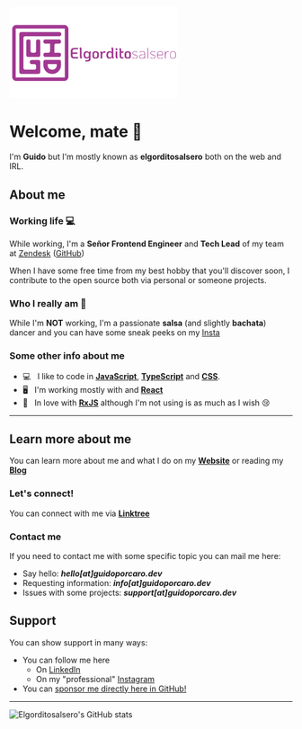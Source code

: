 <img alt="Guido Porcaro Logo" src="images/logo.svg" width="300" />

# Welcome, mate :purple_heart:

I'm **Guido** but I'm mostly known as **elgorditosalsero** both on the web and IRL.

## About me

### Working life :computer:

While working, I'm a **Señor Frontend Engineer** and **Tech Lead** of my team at <a href="https://www.linkedin.com/company/zendesk/mycompany/" target="_blank">Zendesk</a> (<a href="https://www.github.com/zendesk" target="_blank">GitHub</a>)

When I have some free time from my best hobby that you'll discover soon, I contribute to the open source both via personal or someone projects.

### Who I really am :man_dancing:

While I'm **NOT** working, I'm a passionate **salsa** (and slightly **bachata**) dancer and you can have some sneak peeks on my [Insta](https://www.instagram.com/elgorditosalsero)

### Some other info about me

- :computer: &nbsp; I like to code in <u><strong>JavaScript</strong></u>, <u><strong>TypeScript</strong></u> and <u><strong>CSS</strong></u>.
- :desktop_computer: &nbsp; I'm working mostly with and <a href="https://reactjs.org/"><u><strong>React</strong></u></a>
- :unicorn: &nbsp; In love with <a href="https://rxjs.dev/"><u><strong><span>Rx</span><span>JS</span></strong></u></a> although I'm not using is as much as I wish 😢

---

## Learn more about me

You can learn more about me and what I do on my <strong><a href="https://guidoporcaro.dev" target="_blank">Website</a></strong> or reading my <strong><a href="https://blog.guidoporcaro.dev" target="_blank">Blog</a></strong>

### Let's connect!

You can connect with me via <strong><a href="https://links.guidoporcaro.dev" target="_blank">Linktree</a></strong>

### Contact me

If you need to contact me with some specific topic you can mail me here:

- Say hello: **_hello[at]guidoporcaro.dev_**
- Requesting information: **_info[at]guidoporcaro.dev_**
- Issues with some projects: **_support[at]guidoporcaro.dev_**

## Support

You can show support in many ways:

- You can follow me here
    - On [LinkedIn](https://www.linkedin.com/in/guidoporcaro/)
    - On my "professional" [Instagram](https://www.instagram.com/guidoporcaro.dev)
- You can <a href="https://github.com/sponsors/elgorditosalsero">sponsor me directly here in GitHub!</a>

---

<img alt="Elgorditosalsero's GitHub stats" src="https://elgo-stats.vercel.app/api?username=elgorditosalsero&show_icons=true&theme=material-palenight&hide_border=true&border_radius=12&custom_title=elgorditosalsero's&nbsp;stats" />
